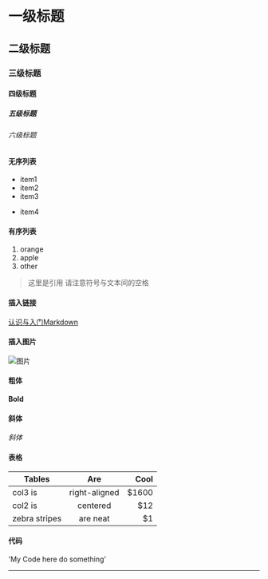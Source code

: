 # 一级标题
## 二级标题
### 三级标题
#### 四级标题
##### 五级标题
###### 六级标题

#### 无序列表
* item1
* item2
* item3
- item4

#### 有序列表
1. orange
2. apple
3.  other


> 这里是引用
请注意符号与文本间的空格

#### 插入链接
[认识与入门Markdown](http://sspai.com/25137)

#### 插入图片
![图片](http://cdn.sspai.com/attachment/origin/2016/10/27/352422.jpg)

#### 粗体
**Bold**

#### 斜体
*斜体*

#### 表格
|Tables  |Are    |Cool |
|---------|:-----:|----:|
|col3 is  |right-aligned|$1600|
|col2 is  |centered     |$12 |
|zebra stripes | are neat  | $1 |


#### 代码
'My Code here
	do something'

***

